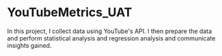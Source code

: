 # YouTubeMetrics_UAT
In this project, I collect data using YouTube's API. I then prepare the data and perform statistical analysis and regression analysis and communicate insights gained.
